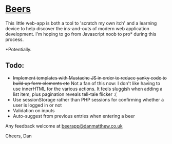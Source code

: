 # [Beers](http://danmatthew.co.uk/beers)

This little web-app is both a tool to 'scratch my own itch' and a learning device to help discover the ins-and-outs of modern web application development. I'm hoping to go from Javascript noob to pro* during this process.

*Potentially. 


## Todo:
* ~~Implement templates with Mustache JS in order to reduce yanky code to build up form elements etc~~
Not a fan of this now: I don't like having to use innerHTML for the various actions. It feels sluggish when adding a list item, plus pagination reveals tell-tale flicker :( 
* Use sessionStorage rather than PHP sessions for confirming whether a user is logged in or not
* Validation on inputs
* Auto-suggest from previous entries when entering a beer

Any feedback welcome at beerapp@danmatthew.co.uk

Cheers,
Dan
